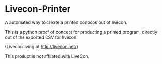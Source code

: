 # Livecon-Printer
A automated way to create a printed conbook out of livecon.

This is a python proof of concept for producting a printed program,
directly out of the exported CSV for livecon.

(Livecon living at http://livecon.net/)

This product is not affilated with LiveCon.
